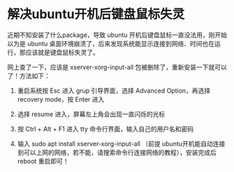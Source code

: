 # 解决ubuntu开机后键盘鼠标失灵

近期不知安装了什么package，导致 ubuntu 开机后键盘鼠标一直没法用，刚开始以为是 ubuntu 桌面环境崩溃了，后来发现系统能显示连接到网络、时间也在运行，那应该就是键盘鼠标失灵了。

网上查了一下，应该是 xserver-xorg-input-all 包被删除了，重新安装一下就可以了！方法如下：

1. 重启系统按 Esc 进入 grup 引导界面，选择 Advanced Option，再选择 recovery mode，按 Enter 进入

2. 选择 resume 进入，屏幕左上角会出现一直闪烁的光标

3. 按 Ctrl + Alt + F1 进入 tty 命令行界面，输入自己的用户名和密码

4. 输入 sudo apt install xserver-xorg-input-all （前提 ubuntu开机能自动连接到可以上网的网络，若不能，请搜索命令行连接网络的教程），安装完成后 reboot 重启即可！

 
